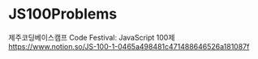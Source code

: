 # JS100Problems
제주코딩베이스캠프 Code Festival: JavaScript 100제
<br>
https://www.notion.so/JS-100-1-0465a498481c471488646526a181087f
